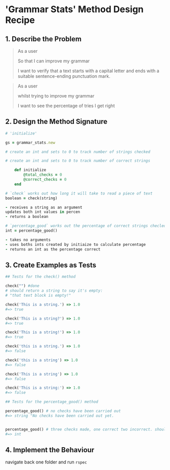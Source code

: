 # 'Grammar Stats' Method Design Recipe

## 1. Describe the Problem

> As a user
> 
> So that I can improve my grammar
> 
> I want to verify that a text starts with a capital letter and ends with a
> suitable sentence-ending punctuation mark.

> As a user
> 
> whilst trying to improve my grammar
> 
> I want to see the percentage of tries I get right

## 2. Design the Method Signature

```ruby
# 'initialize' 

gs = grammar_stats.new

# create an int and sets to 0 to track number of strings checked

# create an int and sets to 0 to track number of correct strings 

    def initialize
        @total_checks = 0
        @correct_checks = 0
    end

```

```ruby
# `check` works out how long it will take to read a piece of text
boolean = check(string)

- receives a string as an argument
updates both int values in percen
- returns a boolean 
```

```ruby
# `percentage_good` works out the percentage of correct strings checled
int = percentage_good()

- takes no arguments
- uses boths ints created by initiaize to calculate percentage
- returns an int as the percentage correct
```

## 3. Create Examples as Tests

```ruby
## Tests for the check() method

check("") #done
# should return a string to say it's empty: 
# "that text block is empty!"

check('This is a string.') => 1.0 
#=> true

check('This is a string?') => 1.0 
#=> true

check('This is a string!') => 1.0 
#=> true

check('this is a string.') => 1.0 
#=> false

check('this is a string') => 1.0 
#=> false

check('This is a string') => 1.0 
#=> false

check('This is a string:') => 1.0
#=> false
```

```ruby
## Tests for the percentage_good() method

percentage_good() # no checks have been carried out
#=> string "No checks have been carried out yet.


percentage_good() # three checks made, one correct two incorrect. should return 33
#=> int

```


## 4. Implement the Behaviour

navigate back one folder and run ```rspec```

